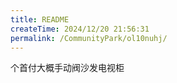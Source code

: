 ```yaml
---
title: README
createTime: 2024/12/20 21:56:31
permalink: /CommunityPark/ol10nuhj/
---
```

个首付大概手动阀沙发电视柜